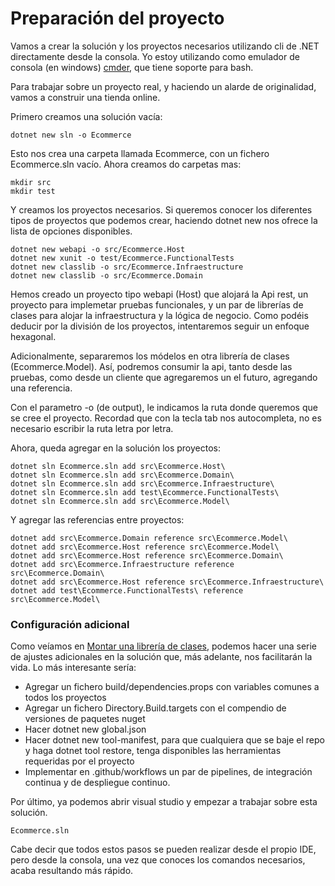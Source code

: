 # Preparación del proyecto

Vamos a crear la solución y los proyectos necesarios utilizando cli de .NET directamente desde la consola. Yo estoy utilizando como emulador de consola (en windows) [cmder](https://cmder.net/), que tiene soporte para bash.

Para trabajar sobre un proyecto real, y haciendo un alarde de originalidad, vamos a construir una tienda online.

Primero creamos una solución vacía:

````
dotnet new sln -o Ecommerce
````

Esto nos crea una carpeta llamada Ecommerce, con un fichero Ecommerce.sln vacío. Ahora creamos do carpetas mas:

````
mkdir src
mkdir test
````

Y creamos los proyectos necesarios. Si queremos conocer los diferentes tipos de proyectos que podemos crear, haciendo dotnet new nos ofrece la lista de opciones disponibles.

````
dotnet new webapi -o src/Ecommerce.Host
dotnet new xunit -o test/Ecommerce.FunctionalTests
dotnet new classlib -o src/Ecommerce.Infraestructure
dotnet new classlib -o src/Ecommerce.Domain
````
Hemos creado un proyecto tipo webapi (Host) que alojará la Api rest, un proyecto para implemetar pruebas funcionales, y un par de librerías de clases para alojar la infraestructura y la lógica de negocio. Como podéis deducir por la división de los proyectos, intentaremos seguir un enfoque hexagonal. 

Adicionalmente, separaremos los módelos en otra librería de clases (Ecommerce.Model). Así, podremos consumir la api, tanto desde las pruebas, como desde un cliente que agregaremos un el futuro, agregando una referencia.

Con el parametro -o (de output), le indicamos la ruta donde queremos que se cree el proyecto. Recordad que con la tecla tab nos autocompleta, no es necesario escribir la ruta letra por letra.

Ahora, queda agregar en la solución los proyectos:
````
dotnet sln Ecommerce.sln add src\Ecommerce.Host\
dotnet sln Ecommerce.sln add src\Ecommerce.Domain\
dotnet sln Ecommerce.sln add src\Ecommerce.Infraestructure\
dotnet sln Ecommerce.sln add test\Ecommerce.FunctionalTests\
dotnet sln Ecommerce.sln add src\Ecommerce.Model\
````

Y agregar las referencias entre proyectos:
````
dotnet add src\Ecommerce.Domain reference src\Ecommerce.Model\
dotnet add src\Ecommerce.Host reference src\Ecommerce.Model\
dotnet add src\Ecommerce.Host reference src\Ecommerce.Domain\
dotnet add src\Ecommerce.Infraestructure reference src\Ecommerce.Domain\
dotnet add src\Ecommerce.Host reference src\Ecommerce.Infraestructure\
dotnet add test\Ecommerce.FunctionalTests\ reference src\Ecommerce.Model\
````


### Configuración adicional

Como veíamos en [Montar una librería de clases](https://github.com/jcl86/documentacion/blob/master/class-library-nuget.md), podemos hacer una serie de ajustes adicionales en la solución que, más adelante, nos facilitarán la vida. Lo más interesante sería:

- Agregar un fichero build/dependencies.props con variables comunes a todos los proyectos
- Agregar un fichero Directory.Build.targets con el compendio de versiones de paquetes nuget
- Hacer dotnet new global.json
- Hacer dotnet new tool-manifest, para que cualquiera que se baje el repo y haga dotnet tool restore, tenga disponibles las herramientas requeridas por el proyecto
- Implementar en .github/workflows un par de pipelines, de integración continua y de despliegue continuo.

Por último, ya podemos abrir visual studio y empezar a trabajar sobre esta solución. 

````
Ecommerce.sln
````

Cabe decir que todos estos pasos se pueden realizar desde el propio IDE, pero desde la consola, una vez que conoces los comandos necesarios, acaba resultando más rápido.


